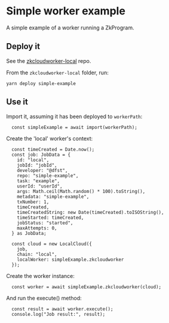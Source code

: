 # Simple worker example

A simple example of a worker running a ZkProgram.

## Deploy it

See the [zkcloudworker-local](https://github.com/zkcloudworker/zkcloudworker-local) repo.

From the `zkcloudworker-local` folder, run:
~~~
yarn deploy simple-example
~~~

## Use it

Import it, assuming it has been deployed to `workerPath`:
~~~
  const simpleExample = await import(workerPath);
~~~

Create the 'local' worker's context:
~~~
  const timeCreated = Date.now();
  const job: JobData = {
    id: "local",
    jobId: "jobId",
    developer: "@dfst",
    repo: "simple-example",
    task: "example",
    userId: "userId",
    args: Math.ceil(Math.random() * 100).toString(),
    metadata: "simple-example",
    txNumber: 1,
    timeCreated,
    timeCreatedString: new Date(timeCreated).toISOString(),
    timeStarted: timeCreated,
    jobStatus: "started",
    maxAttempts: 0,
  } as JobData;
  
  const cloud = new LocalCloud({ 
    job, 
    chain: "local", 
    localWorker: simpleExample.zkcloudworker
  }); 
~~~

Create the worker instance:
~~~
  const worker = await simpleExample.zkcloudworker(cloud);
~~~

And run the execute() method:
~~~
  const result = await worker.execute();
  console.log("Job result:", result);
~~~
